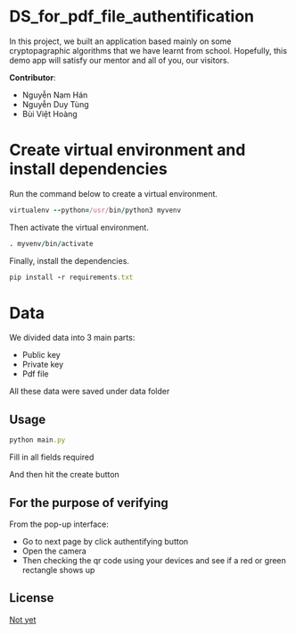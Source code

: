 # DS_for_pdf_file_authentification
In this project, we built an application based mainly on some cryptopagraphic algorithms that we have learnt from school.
Hopefully, this demo app will satisfy our mentor and all of you, our visitors.


**Contributor**:
- Nguyễn Nam Hán
- Nguyễn Duy Tùng 
- Bùi Việt Hoàng

# Create virtual environment and install dependencies
Run the command below to create a virtual environment.
```ruby
virtualenv --python=/usr/bin/python3 myvenv
```

Then activate the virtual environment.
```ruby
. myvenv/bin/activate
```

Finally, install the dependencies.
```ruby
pip install -r requirements.txt
```

# Data
We divided data into 3 main parts: 
- Public key
- Private key
- Pdf file

All these data were saved under data folder


## Usage
```ruby
python main.py
```
Fill in all fields required

And then hit the create button

## For the purpose of verifying
From the pop-up interface: 
- Go to next page by click authentifying button
- Open the camera
- Then checking the qr code using your devices and see if a red or green rectangle shows up

## License
[Not yet](https://en.wikipedia.org/wiki/MIT_License)
